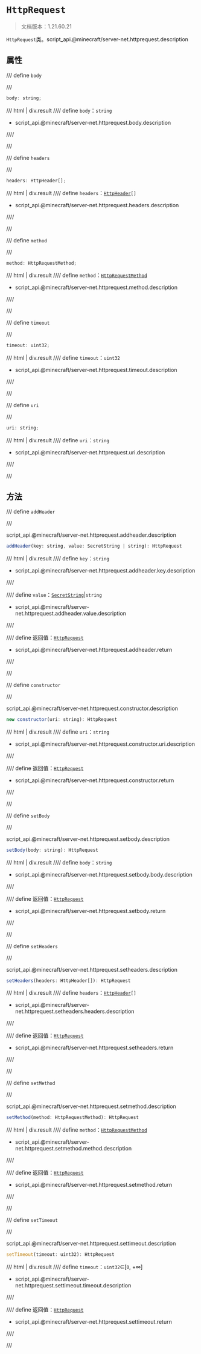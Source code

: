 # `HttpRequest`

> 文档版本：1.21.60.21

`HttpRequest`类。script_api.@minecraft/server-net.httprequest.description

## 属性

/// define
`body`


///

```js
body: string;
```

/// html | div.result
//// define
`body`：`string`

- script_api.@minecraft/server-net.httprequest.body.description


////

///


/// define
`headers`


///

```js
headers: HttpHeader[];
```

/// html | div.result
//// define
`headers`：<code><a href="../httpheader/">HttpHeader</a>[]</code>

- script_api.@minecraft/server-net.httprequest.headers.description


////

///


/// define
`method`


///

```js
method: HttpRequestMethod;
```

/// html | div.result
//// define
`method`：[`HttpRequestMethod`](./httprequestmethod.md)

- script_api.@minecraft/server-net.httprequest.method.description


////

///


/// define
`timeout`


///

```js
timeout: uint32;
```

/// html | div.result
//// define
`timeout`：`uint32`

- script_api.@minecraft/server-net.httprequest.timeout.description


////

///


/// define
`uri`


///

```js
uri: string;
```

/// html | div.result
//// define
`uri`：`string`

- script_api.@minecraft/server-net.httprequest.uri.description


////

///


## 方法

/// define
`addHeader`


///

script_api.@minecraft/server-net.httprequest.addheader.description

```js
addHeader(key: string, value: SecretString | string): HttpRequest
```

/// html | div.result
//// define
`key`：`string`

- script_api.@minecraft/server-net.httprequest.addheader.key.description


////

//// define
`value`：[`SecretString`](../../server-admin/beta/secretstring.md)|`string`

- script_api.@minecraft/server-net.httprequest.addheader.value.description


////

//// define
返回值：[`HttpRequest`](./httprequest.md)

- script_api.@minecraft/server-net.httprequest.addheader.return


////

///


/// define
`constructor`


///

script_api.@minecraft/server-net.httprequest.constructor.description

```js
new constructor(uri: string): HttpRequest
```

/// html | div.result
//// define
`uri`：`string`

- script_api.@minecraft/server-net.httprequest.constructor.uri.description


////

//// define
返回值：[`HttpRequest`](./httprequest.md)

- script_api.@minecraft/server-net.httprequest.constructor.return


////

///


/// define
`setBody`


///

script_api.@minecraft/server-net.httprequest.setbody.description

```js
setBody(body: string): HttpRequest
```

/// html | div.result
//// define
`body`：`string`

- script_api.@minecraft/server-net.httprequest.setbody.body.description


////

//// define
返回值：[`HttpRequest`](./httprequest.md)

- script_api.@minecraft/server-net.httprequest.setbody.return


////

///


/// define
`setHeaders`


///

script_api.@minecraft/server-net.httprequest.setheaders.description

```js
setHeaders(headers: HttpHeader[]): HttpRequest
```

/// html | div.result
//// define
`headers`：<code><a href="../httpheader/">HttpHeader</a>[]</code>

- script_api.@minecraft/server-net.httprequest.setheaders.headers.description


////

//// define
返回值：[`HttpRequest`](./httprequest.md)

- script_api.@minecraft/server-net.httprequest.setheaders.return


////

///


/// define
`setMethod`


///

script_api.@minecraft/server-net.httprequest.setmethod.description

```js
setMethod(method: HttpRequestMethod): HttpRequest
```

/// html | div.result
//// define
`method`：[`HttpRequestMethod`](./httprequestmethod.md)

- script_api.@minecraft/server-net.httprequest.setmethod.method.description


////

//// define
返回值：[`HttpRequest`](./httprequest.md)

- script_api.@minecraft/server-net.httprequest.setmethod.return


////

///


/// define
`setTimeout`


///

script_api.@minecraft/server-net.httprequest.settimeout.description

```js
setTimeout(timeout: uint32): HttpRequest
```

/// html | div.result
//// define
`timeout`：`uint32`∈[`0`, +∞]

- script_api.@minecraft/server-net.httprequest.settimeout.timeout.description


////

//// define
返回值：[`HttpRequest`](./httprequest.md)

- script_api.@minecraft/server-net.httprequest.settimeout.return


////

///

